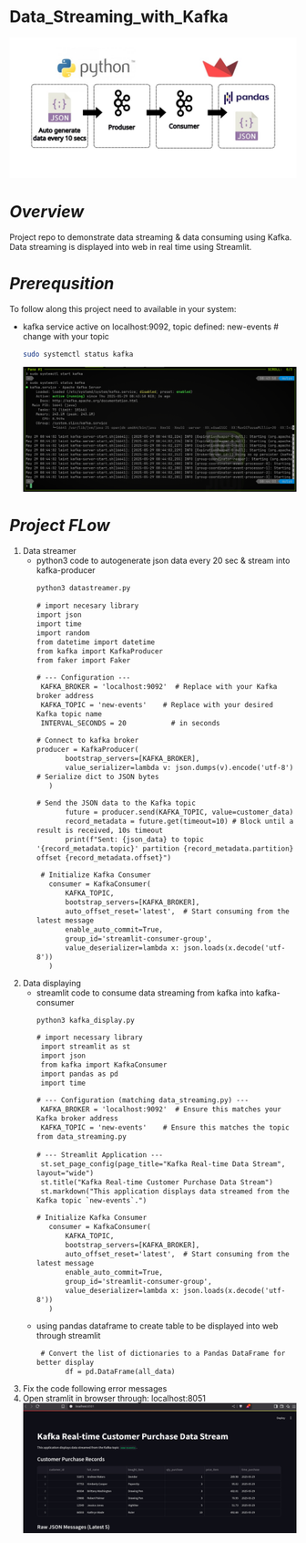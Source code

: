 # Data_Streaming_with_Kafka
![Screenshot of a project interface](kafka_streamlit.jpg)
# *Overview*
Project repo to demonstrate data streaming & data consuming using Kafka. Data streaming is displayed into web in real time using Streamlit.
# *Prerequsition*
   To follow along this project need to available in your system:
   - kafka service active on localhost:9092, topic defined: new-events  # change with your topic
     ```bash
     sudo systemctl status kafka
     ```
     ![Kafka screenshot](kafka_start.png)
# *Project FLow*
1. Data streamer
   - python3 code to autogenerate json data every 20 sec & stream into kafka-producer
     ```bash
     python3 datastreamer.py
     ```
     ```python3
     # import necesary library
     import json
     import time
     import random
     from datetime import datetime
     from kafka import KafkaProducer
     from faker import Faker
     ```
     ```python3
     # --- Configuration ---
      KAFKA_BROKER = 'localhost:9092'  # Replace with your Kafka broker address
      KAFKA_TOPIC = 'new-events'    # Replace with your desired Kafka topic name
      INTERVAL_SECONDS = 20           # in seconds
     ```
     ```python3
     # Connect to kafka broker
     producer = KafkaProducer(
            bootstrap_servers=[KAFKA_BROKER],
            value_serializer=lambda v: json.dumps(v).encode('utf-8') # Serialize dict to JSON bytes
        )
     ```
     ```python3
     # Send the JSON data to the Kafka topic
            future = producer.send(KAFKA_TOPIC, value=customer_data)
            record_metadata = future.get(timeout=10) # Block until a result is received, 10s timeout
            print(f"Sent: {json_data} to topic '{record_metadata.topic}' partition {record_metadata.partition} offset {record_metadata.offset}")
     ```
     ```python3
      # Initialize Kafka Consumer
        consumer = KafkaConsumer(
            KAFKA_TOPIC,
            bootstrap_servers=[KAFKA_BROKER],
            auto_offset_reset='latest',  # Start consuming from the latest message
            enable_auto_commit=True,
            group_id='streamlit-consumer-group',
            value_deserializer=lambda x: json.loads(x.decode('utf-8'))
        )
     ```
2. Data displaying
   - streamlit code to consume data streaming from kafka into kafka-consumer
     ```bash
     python3 kafka_display.py
     ```
     ```python3
     # import necessary library
      import streamlit as st
      import json
      from kafka import KafkaConsumer
      import pandas as pd
      import time
     ```
     ```python3
     # --- Configuration (matching data_streaming.py) ---
      KAFKA_BROKER = 'localhost:9092'  # Ensure this matches your Kafka broker address
      KAFKA_TOPIC = 'new-events'    # Ensure this matches the topic from data_streaming.py

     # --- Streamlit Application ---
      st.set_page_config(page_title="Kafka Real-time Data Stream", layout="wide")
      st.title("Kafka Real-time Customer Purchase Data Stream")
      st.markdown("This application displays data streamed from the Kafka topic `new-events`.")
     ```
     ```python3
     # Initialize Kafka Consumer
        consumer = KafkaConsumer(
            KAFKA_TOPIC,
            bootstrap_servers=[KAFKA_BROKER],
            auto_offset_reset='latest',  # Start consuming from the latest message
            enable_auto_commit=True,
            group_id='streamlit-consumer-group',
            value_deserializer=lambda x: json.loads(x.decode('utf-8'))
        )
     ```
   - using pandas dataframe to create table to be displayed into web through streamlit
     ```python3
      # Convert the list of dictionaries to a Pandas DataFrame for better display
            df = pd.DataFrame(all_data)
     ```
3. Fix the code following error messages
4. Open stramlit in browser through: localhost:8051
![Streamlit screenshot](streamlit_display.png)
